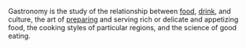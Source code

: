 Gastronomy is the study of the relationship between [food](/gastronomy/foods), [drink](/gastronomy/drinks), and culture, the art of [preparing](/gastronomy/recipes) and serving rich or delicate and appetizing food, the cooking styles of particular regions, and the science of good eating.